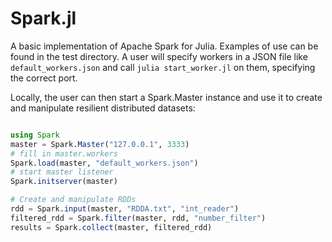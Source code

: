 Spark.jl
===========

A basic implementation of Apache Spark for Julia. Examples of use can be found
in the test directory. A user will specify workers in a JSON file like
`default_workers.json` and call `julia start_worker.jl` on them, specifying the
correct port.

Locally, the user can then start a Spark.Master instance and use it to create
and manipulate resilient distributed datasets:

```julia

using Spark
master = Spark.Master("127.0.0.1", 3333)
# fill in master.workers
Spark.load(master, "default_workers.json")
# start master listener
Spark.initserver(master)

# Create and manipulate RDDs
rdd = Spark.input(master, "RDDA.txt", "int_reader")
filtered_rdd = Spark.filter(master, rdd, "number_filter")
results = Spark.collect(master, filtered_rdd)
```
